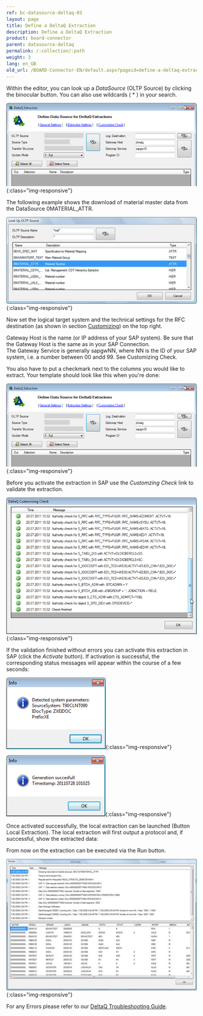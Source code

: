 ```yaml
---
ref: bc-datasource-deltaq-03
layout: page
title: Define a DeltaQ Extraction
description: Define a DeltaQ Extraction
product: board-connector
parent: datasource-deltaq
permalink: /:collection/:path
weight: 3
lang: en_GB
old_url: /BOARD-Connector-EN/default.aspx?pageid=define-a-deltaq-extraction
---
```


Within the editor, you can look up a *DataSource* (OLTP Source) by clicking the binocular button. You can also use wildcards ( * ) in your search.

![DeltaQ-Extraction](/img/content/DeltaQ-Extraction.png){:class="img-responsive"}

The following example shows the download of material master data from the DataSource 0MATERIAL_ATTR.

![DeltaQ-LookUp](/img/content/DeltaQ-LookUp.png){:class="img-responsive"}

Now set the logical target system and the technical settings for the RFC destination (as shown in section [Customizing](./customizing)) on the top right.

Gateway Host is the name (or IP address of your SAP system). Be sure that the Gateway Host is the same as in your SAP Connection. <br>
The Gateway Service is generally sapgwNN, where NN is the ID of your SAP system, i.e. a number between 00 andd 99.
See Customizing Check.
  
You also have to put a checkmark next to the columns you would like to extract. Your template should look like this when you're done:

![DeltaQ-Extraction-01](/img/content/DeltaQ-Extraction-01.png){:class="img-responsive"}

Before you activate the extraction in SAP use the *Customzing Check* link to validate the extraction.

![DeltaQ-Customizing-Check](/img/content/DeltaQ-Customizing-Check.png){:class="img-responsive"}

If the validation finished without errors you can activate this extraction in SAP (click the *Activate* button). If activation is successful, the corresponding status messages will appear within the course of a few seconds:

![DeltaQ-Message-01](/img/content/DeltaQ-Message-01.png){:class="img-responsive"}

![DeltaQ-Message-02](/img/content/DeltaQ-Message-02.png){:class="img-responsive"}

Once activated successfully, the local extraction can be launched (Button Local Extraction). The local extraction will first output a protocol and, if successful, show the extracted data: 

From now on the extraction can be executed via the Run button.

![DeltaQ-Source-Definition](/img/content/DeltaQ-Source-Definition.png){:class="img-responsive"}

For any Errors please refer to our [DeltaQ Troubleshooting Guide](https://my.theobald-software.com/index.php?/Knowledgebase/Article/View/107/4/deltaq-troubleshooting-guide). 